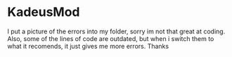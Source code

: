 # KadeusMod
 
I put a picture of the errors into my folder, sorry im not that great at coding. Also, some of the lines of code are outdated, but when i switch them to what it recomends, it just gives me more errors. 
Thanks
